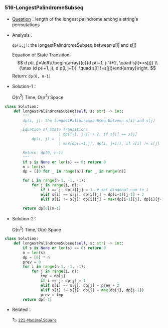 

### 516-LongestPalindromeSubseq

+ [Question](https://leetcode-cn.com/problems/longest-palindromic-subsequence/)：length of the longest palindrome among a string's permutations

+ Analysis：

  `dp(i,j)`: the longestPalindromeSubseq between s[i] and s[j]

  Equation of State Transition:
  $$
  d p(i, j)=\left\{\begin{array}{c}{d p(i+1, j-1)+2, \quad s[i]==s[j]} \\ {\max (d p(i+1, j), d p(i, j+1)), \quad s[i] !=s[j]}\end{array}\right.
  $$
  Return: `dp(0, n-1)`

+ Solution-1：

  O(n<sup>2</sup>) Time, O(n<sup>2</sup>) Space

```python
class Solution:
    def longestPalindromeSubseq(self, s: str) -> int:
        """
        dp(i, j): the longestPalindromeSubseq between s[i] and s[j]

        Equation of State Transition:
                        | dp(i+1, j-1) + 2, if s[i] == s[j]
            dp(i, j) =  |
                        | max(dp(i+1,j), dp(i, j+1)), if s[i] != s[j]

        Return: dp(0, n-1)
        """
        if s is None or len(s) == 0: return 0
        n = len(s)
        dp = [[0 for _ in range(n)] for _ in range(n)]

        for i in range(n-1, -1, -1):
            for j in range(i, n):
                if i == j: dp[i][j] = 1  # set diagonal num to 1
                elif s[i] == s[j]: dp[i][j] = dp[i+1][j-1] + 2
                elif s[i] != s[j]: dp[i][j] = max(dp[i+1][j], dp[i][j-1])

        return dp[0][n-1]        
```

+ Solution-2：

  O(n<sup>2</sup>) Time, O(n) Space

```python
class Solution:
    def longestPalindromeSubseq(self, s: str) -> int:
        if s is None or len(s) == 0: return 0
        n = len(s)
        dp = [0] * n
        prev = 0
        for i in range(n-1, -1, -1):
            for j in range(i, n):
                tmp = dp[j]
                if i == j: dp[j] = 1
                elif s[i] == s[j]: dp[j] = prev + 2
                elif s[i] != s[j]: dp[j] = max(dp[j], dp[j-1])
                prev = tmp
        return dp[-1]        
```

+ Related：

  🏷 [`221-MaximalSquare`](../221-MaximalSquare.md)